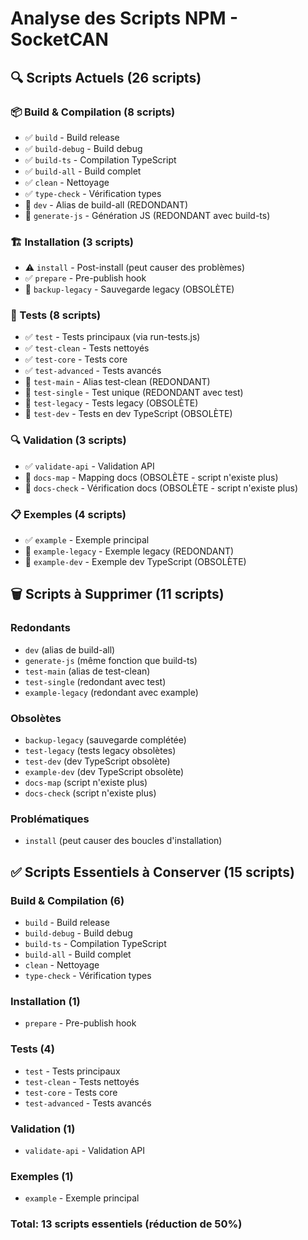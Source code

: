 # Analyse des Scripts NPM - SocketCAN

## 🔍 Scripts Actuels (26 scripts)

### 📦 Build & Compilation (8 scripts)

- ✅ `build` - Build release
- ✅ `build-debug` - Build debug
- ✅ `build-ts` - Compilation TypeScript
- ✅ `build-all` - Build complet
- ✅ `clean` - Nettoyage
- ✅ `type-check` - Vérification types
- 🔄 `dev` - Alias de build-all (REDONDANT)
- 🔄 `generate-js` - Génération JS (REDONDANT avec build-ts)

### 🏗️ Installation (3 scripts)

- ⚠️ `install` - Post-install (peut causer des problèmes)
- ✅ `prepare` - Pre-publish hook
- 🔄 `backup-legacy` - Sauvegarde legacy (OBSOLÈTE)

### 🧪 Tests (8 scripts)

- ✅ `test` - Tests principaux (via run-tests.js)
- ✅ `test-clean` - Tests nettoyés
- ✅ `test-core` - Tests core
- ✅ `test-advanced` - Tests avancés
- 🔄 `test-main` - Alias test-clean (REDONDANT)
- 🔄 `test-single` - Test unique (REDONDANT avec test)
- 🔄 `test-legacy` - Tests legacy (OBSOLÈTE)
- 🔄 `test-dev` - Tests en dev TypeScript (OBSOLÈTE)

### 🔍 Validation (3 scripts)

- ✅ `validate-api` - Validation API
- 🔄 `docs-map` - Mapping docs (OBSOLÈTE - script n'existe plus)
- 🔄 `docs-check` - Vérification docs (OBSOLÈTE - script n'existe plus)

### 📋 Exemples (4 scripts)

- ✅ `example` - Exemple principal
- 🔄 `example-legacy` - Exemple legacy (REDONDANT)
- 🔄 `example-dev` - Exemple dev TypeScript (OBSOLÈTE)

## 🗑️ Scripts à Supprimer (11 scripts)

### Redondants

- `dev` (alias de build-all)
- `generate-js` (même fonction que build-ts)
- `test-main` (alias de test-clean)
- `test-single` (redondant avec test)
- `example-legacy` (redondant avec example)

### Obsolètes

- `backup-legacy` (sauvegarde complétée)
- `test-legacy` (tests legacy obsolètes)
- `test-dev` (dev TypeScript obsolète)
- `example-dev` (dev TypeScript obsolète)
- `docs-map` (script n'existe plus)
- `docs-check` (script n'existe plus)

### Problématiques

- `install` (peut causer des boucles d'installation)

## ✅ Scripts Essentiels à Conserver (15 scripts)

### Build & Compilation (6)

- `build` - Build release
- `build-debug` - Build debug
- `build-ts` - Compilation TypeScript
- `build-all` - Build complet
- `clean` - Nettoyage
- `type-check` - Vérification types

### Installation (1)

- `prepare` - Pre-publish hook

### Tests (4)

- `test` - Tests principaux
- `test-clean` - Tests nettoyés
- `test-core` - Tests core
- `test-advanced` - Tests avancés

### Validation (1)

- `validate-api` - Validation API

### Exemples (1)

- `example` - Exemple principal

### Total: 13 scripts essentiels (réduction de 50%)
